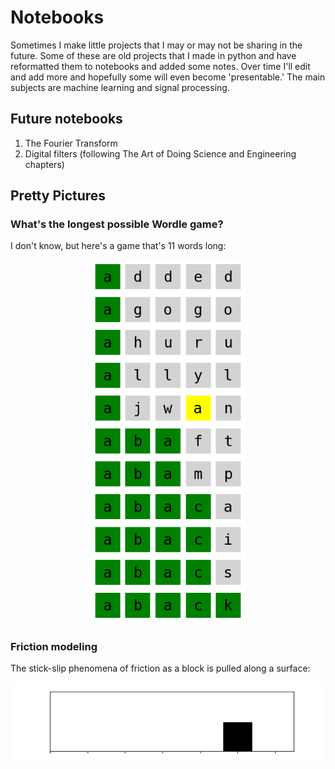 # Notebooks
Sometimes I make little projects that I may or may not be sharing in the future. Some of these are old projects that I made in python and have reformatted them to notebooks and added some notes. Over time I'll edit and add more and hopefully some will even become 'presentable.' The main subjects are machine learning and signal processing.

## Future notebooks
1. The Fourier Transform
2. Digital filters (following The Art of Doing Science and Engineering chapters)

## Pretty Pictures

### What's the longest possible Wordle game?
I don't know, but here's a game that's 11 words long:

<p align="center">
<img src="./The Longest Wordle/11 word wordle.PNG" alt="Wordle game: ADDED AGOGO AHURU ALLYL AJWAN ABAFT ABAMP ABACA ABACI ABACS ABACK" width="250"/> <br>
</p>

### Friction modeling
The stick-slip phenomena of friction as a block is pulled along a surface:

<p align="center">
<img src="https://raw.githubusercontent.com/dncoble/Notebooks/main/Modeling%20Slip-Stick%20Motion%20with%20the%20LuGre%20Friction%20Model/stribeck-animation.gif" width="600"/> <br>
</p>

